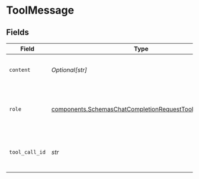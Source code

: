 # ToolMessage


## Fields

| Field                                                                                                                            | Type                                                                                                                             | Required                                                                                                                         | Description                                                                                                                      |
| -------------------------------------------------------------------------------------------------------------------------------- | -------------------------------------------------------------------------------------------------------------------------------- | -------------------------------------------------------------------------------------------------------------------------------- | -------------------------------------------------------------------------------------------------------------------------------- |
| `content`                                                                                                                        | *Optional[str]*                                                                                                                  | :heavy_check_mark:                                                                                                               | The contents of the tool message.                                                                                                |
| `role`                                                                                                                           | [components.SchemasChatCompletionRequestToolMessageRole](../../models/components/schemaschatcompletionrequesttoolmessagerole.md) | :heavy_check_mark:                                                                                                               | The role of the messages author, in this case `tool`.                                                                            |
| `tool_call_id`                                                                                                                   | *str*                                                                                                                            | :heavy_check_mark:                                                                                                               | Tool call that this message is responding to.                                                                                    |